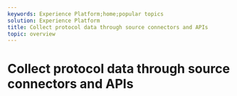 ```yaml
---
keywords: Experience Platform;home;popular topics
solution: Experience Platform
title: Collect protocol data through source connectors and APIs
topic: overview
---
```


# Collect protocol data through source connectors and APIs